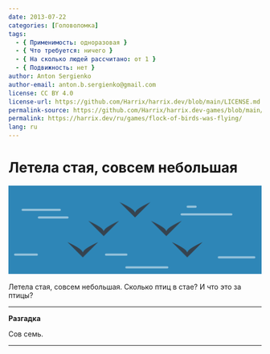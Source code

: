 ```yaml
---
date: 2013-07-22
categories: [Головоломка]
tags:
  - { Применимость: одноразовая }
  - { Что требуется: ничего }
  - { На сколько людей рассчитано: от 1 }
  - { Подвижность: нет }
author: Anton Sergienko
author-email: anton.b.sergienko@gmail.com
license: CC BY 4.0
license-url: https://github.com/Harrix/harrix.dev/blob/main/LICENSE.md
permalink-source: https://github.com/Harrix/harrix.dev-games/blob/main/flock-of-birds-was-flying/flock-of-birds-was-flying.md
permalink: https://harrix.dev/ru/games/flock-of-birds-was-flying/
lang: ru
---
```


# Летела стая, совсем небольшая

![Featured image](featured-image.svg)

Летела стая, совсем небольшая. Сколько птиц в стае? И что это за птицы?

---

**Разгадка** <!-- !details -->

Сов семь.

---
